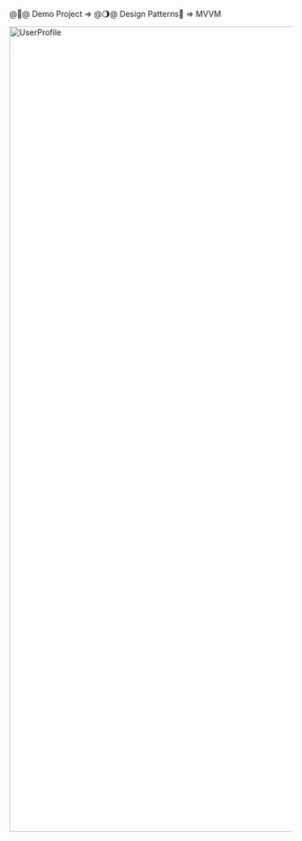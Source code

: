 
@🍃@ Demo Project
=> @🌖@ Design Patterns🌿 => MVVM

<img width="1434" alt="UserProfile" src="https://github.com/sumitchahar/UserProfileDemo/assets/19342930/a493d765-c5ca-4e6e-8221-6d153828db58">
